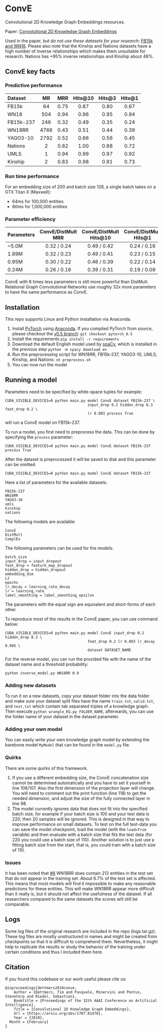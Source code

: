 # ConvE
Convolutional 2D Knowledge Graph Embeddings resources.

Paper: [Convolutional 2D Knowledge Graph Embeddings](https://arxiv.org/abs/1707.01476)

Used in the paper, but *do not use these datasets for your research*:
[FB15k and WN18](https://everest.hds.utc.fr/doku.php?id=en:transe). Please also note that the Kinship and Nations datasets have a high number of inverse relationships which makes them unsuitable for research. Nations has +95% inverse relationships and Kinship about 48%.

## ConvE key facts

### Predictive performance

Dataset | MR | MRR | Hits@10 | Hits@3 | Hits@1
:--- | :---: | :---: | :---: | :---: | :---:
FB15k | 64 | 0.75 | 0.87 | 0.80 | 0.67
WN18 | 504 | 0.94 | 0.96 | 0.95 | 0.94
FB15k-237 | 246 | 0.32 | 0.49 | 0.35 | 0.24
WN18RR | 4766 | 0.43 | 0.51 | 0.44 | 0.39
YAGO3-10 | 2792 | 0.52 | 0.66 | 0.56 | 0.45
Nations | 2 | 0.82 | 1.00 | 0.88 | 0.72
UMLS | 1 | 0.94 | 0.99 | 0.97 | 0.92
Kinship | 2 | 0.83 | 0.98 | 0.91 | 0.73

### Run time performance

For an embedding size of 200 and batch size 128, a single batch takes on a GTX Titan X (Maxwell):
- 64ms for 100,000 entities
- 80ms for 1,000,000 entities

### Parameter efficiency


Parameters | ConvE/DistMult MRR | ConvE/DistMult Hits@10 | ConvE/DistMult Hits@1
:--- | :---: | :---: | :---:
~5.0M | 0.32 / 0.24 |  0.49 / 0.42 | 0.24 / 0.16
1.89M | 0.32 / 0.23 | 0.49 / 0.41 | 0.23 / 0.15
0.95M| 0.30 / 0.22 | 0.46 / 0.39 | 0.22 / 0.14
0.24M | 0.26 / 0.16 | 0.39 / 0.31 | 0.19 / 0.09

ConvE with 8 times less parameters is still more powerful than DistMult. Relational Graph Convolutional Networks use roughly 32x more parameters to have the same performance as ConvE.

## Installation

This repo supports Linux and Python installation via Anaconda. 

1. Install [PyTorch](https://github.com/pytorch/pytorch) using [Anaconda](https://www.continuum.io/downloads). If you compiled PyTorch from source, please checkout the [v0.5 branch](https://github.com/TimDettmers/ConvE/tree/pytorch_v0.5): `git checkout pytorch_0.5`
2. Install the requirements `pip install -r requirements`
3. Download the default English model used by [spaCy](https://github.com/explosion/spaCy), which is installed in the previous step `python -m spacy download en`
4. Run the preprocessing script for WN18RR, FB15k-237, YAGO3-10, UMLS, Kinship, and Nations: `sh preprocess.sh`
5. You can now run the model

## Running a model

Parameters need to be specified by white-space tuples for example:
```
CUDA_VISIBLE_DEVICES=0 python main.py model ConvE dataset FB15k-237 \
                                      input_drop 0.2 hidden_drop 0.3 feat_drop 0.2 \
                                      lr 0.003 process True
```
will run a ConvE model on FB15k-237.

To run a model, you first need to preprocess the data. This can be done by specifying the `process` parameter:
```
CUDA_VISIBLE_DEVICES=0 python main.py model ConvE dataset FB15k-237 process True
```
After the dataset is preprocessed it will be saved to disk and this parameter can be omitted.
```
CUDA_VISIBLE_DEVICES=0 python main.py model ConvE dataset FB15k-237
```

Here a list of parameters for the available datasets:
```
FB15k-237
WN18RR
YAGO3-10
umls
kinship
nations
```

The following models are available:
```
ConvE
DistMult
ComplEx
```

The following parameters can be used for the models:
```
batch_size
input_drop = input_dropout
feat_drop = feature_map_dropout
hidden_drop = hidden_dropout
embedding_dim
L2
epochs
lr_decay = learning_rate_decay
lr = learning_rate
label_smoothing = label_smoothing_epsilon 
```
The parameters with the equal sign are equivalent and short-forms of each other. 

To reproduce most of the results in the ConvE paper, you can use command below:

```
CUDA_VISIBLE_DEVICES=0 python main.py model ConvE input_drop 0.2 hidden_drop 0.3 \
                                      feat_drop 0.2 lr 0.003 lr_decay 0.995 \
                                      dataset DATASET_NAME
```
For the reverse model, you can run the provided file with the name of the dataset name and a threshold probability:

```
python inverse_model.py WN18RR 0.9
```

### Adding new datasets

To run it on a new datasets, copy your dataset folder into the data folder and make sure your dataset split files have the name `train.txt`, `valid.txt`, and `test.txt` which contain tab separated triples of a knowledge graph. Then execute `python wrangle_KG.py FOLDER_NAME`, afterwards, you can use the folder name of your dataset in the dataset parameter.

### Adding your own model

You can easily write your own knowledge graph model by extending the barebone model `MyModel` that can be found in the `model.py` file.

### Quirks

There are some quirks of this framework.
1. If you use a different embedding size, the ConvE concatenation size cannot be determined automatically and you have to set it yourself in line 106/107. Also the first dimension of the projection layer will change. You will need to comment out the print function (line 118) to get the needed dimension, and adjust the size of the fully connected layer in line 98.
2. The model currently ignores data that does not fit into the specified batch size, for example if your batch size is 100 and your test data is 220, then 20 samples will be ignored. This is designed in that way to improve performance on small datasets. To test on the full test-data you can save the model checkpoint, load the model (with the `load=True` variable) and then evaluate with a batch size that fits the test data (for 220 you could use a batch size of 110). Another solution is to just use a fitting batch size from the start, that is, you could train with a batch size of 110.

### Issues

It has been noted that [#6](/../../issues/6) WN18RR does contain 212 entities in the test set that do not appear in the training set. About 6.7% of the test set is affected. This means that most models will find it impossible to make any reasonable predictions for these entities. This will make WN18RR appear more difficult than it really is, but it should not affect the usefulness of the dataset. If all researchers compared to the same datasets the scores will still be comparable.

## Logs

Some log files of the original research are included in the repo (logs.tar.gz). These log files are mostly unstructured in names and might be created from checkpoints so that it is difficult to comprehend them. Nevertheless, it might help to replicate the results or study the behavior of the training under certain conditions and thus I included them here.

## Citation

If you found this codebase or our work useful please cite us:
```
@inproceedings{dettmers2018conve,
	Author = {Dettmers, Tim and Pasquale, Minervini and Pontus, Stenetorp and Riedel, Sebastian},
	Booktitle = {Proceedings of the 32th AAAI Conference on Artificial Intelligence},
	Title = {Convolutional 2D Knowledge Graph Embeddings},
	Url = {https://arxiv.org/abs/1707.01476},
	Year = {2018},
  Month = {February}
}
```
